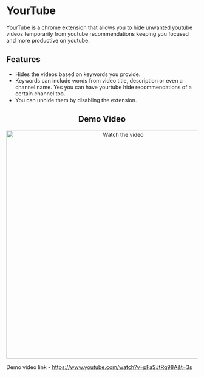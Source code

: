 # YourTube

YourTube is a chrome extension that allows you to hide unwanted youtube videos temporarily from youtube recommendations keeping you focused and more productive on youtube.

## Features

- Hides the videos based on keywords you provide.
- Keywords can include words from video title, description or even a channel name. Yes you can have yourtube hide recommendations of a certain channel too.
- You can unhide them by disabling the extension.

<div align="center">
  <h2>Demo Video</h2>
  <a href="https://www.youtube.com/watch?v=pFaSJtRq98A&t=3s" target="_blank">
    <img src="https://img.youtube.com/vi/v=pFaSJtRq98A&t=3s/maxresdefault.jpg" alt="Watch the video" width="600" height="auto"/>
  </a>
</div>

Demo video link - https://www.youtube.com/watch?v=pFaSJtRq98A&t=3s

